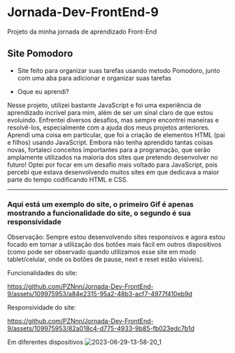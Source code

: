 # Jornada-Dev-FrontEnd-9
Projeto da minha jornada de aprendizado Front-End

<h2>Site Pomodoro</h2>

- Site feito para organizar suas tarefas usando metodo Pomodoro, junto com uma aba para adicionar e organizar suas tarefas

- Oque eu aprendi?
<p>Nesse projeto, utilizei bastante JavaScript e foi uma experiência de aprendizado incrível para mim, além de ser um sinal claro de que estou evoluindo. Enfrentei diversos desafios, mas sempre encontrei maneiras 
  e resolvê-los, especialmente com a ajuda dos meus projetos anteriores. Aprendi uma coisa em particular, que foi a criação de elementos HTML (pai e filhos) usando JavaScript. Embora não tenha aprendido tantas coisas 
  novas, fortaleci conceitos importantes para a programação, que serão amplamente utilizados na maioria dos sites que pretendo desenvolver no futuro! Optei por focar em um desafio mais voltado para JavaScript, pois 
  percebi que estava desenvolvendo muitos sites em que dedicava a maior parte do tempo codificando HTML e CSS.</p>

----

<h3>Aqui está um exemplo do site, o primeiro Gif é apenas mostrando a funcionalidade do site, o segundo é sua responsividade</h3>

<p>Observação: Sempre estou desenvolvendo sites responsivos e agora estou focado em tornar a utilização dos botões mais fácil em outros dispositivos (como pode ser observado quando utilizamos esse site em modo 
  tablet/celular, onde os botões de pause, next e reset estão visíveis).</p>


Funcionalidades do site:

https://github.com/PZNnn/Jornada-Dev-FrontEnd-9/assets/109975953/a84e2315-95a2-48b3-acf7-4977f410eb9d

Responsividade do site:

https://github.com/PZNnn/Jornada-Dev-FrontEnd-9/assets/109975953/82a018c4-d775-4933-9b85-fb023edc7b1d


Em diferentes dispositivos
![2023-06-29-13-58-20_1](https://github.com/PZNnn/Jornada-Dev-FrontEnd-9/assets/109975953/e2f2e19d-8154-40fa-be04-059e766ecfc1)  
